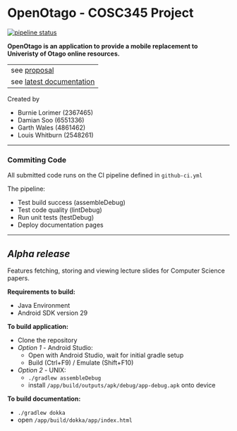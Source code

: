 # OpenOtago - COSC345 Project
[![pipeline status](https://altitude.otago.ac.nz/lwhitburn/c345-project/badges/master/pipeline.svg)](https://altitude.otago.ac.nz/lwhitburn/c345-project/-/commits/master)

**OpenOtago is an application to provide a mobile replacement to Univeristy of Otago online resources.**

<table>
<tr>
    <td>see <a href="https://altitude.otago.ac.nz/lwhitburn/c345-project/-/blob/master/proposal/proposal.pdf">proposal</a></td> 
</tr>

<tr>
    <td>see <a href="https://altitude.otago.ac.nz/lwhitburn/c345-project/-/jobs/artifacts/master/file/public/app/index.html?job=pages">latest documentation</a></td>
</tr>
</table>

Created by
 - Burnie Lorimer (2367465)
 - Damian Soo (6551336)
 - Garth Wales (4861462) 
 - Louis Whitburn (2548261)

---
### **Commiting Code** 
All submitted code runs on the CI pipeline defined in ```github-ci.yml```

The pipeline:
 - Test build success (assembleDebug)    
 - Test code quality (lintDebug)
 - Run unit tests (testDebug)
 - Deploy documentation pages

----
## *Alpha release* 
Features fetching, storing and viewing lecture slides for Computer Science papers.

**Requirements to build:**
 - Java Environment
 - Android SDK version 29 

**To build application:**
- Clone the repository
- *Option 1* - Android Studio:
    - Open with Android Studio, wait for initial gradle setup
    - Build (Ctrl+F9) / Emulate (Shift+F10)
- *Option 2* - UNIX:
    - ```./gradlew assembleDebug ```
    - install ```/app/build/outputs/apk/debug/app-debug.apk``` onto device

**To build documentation:**
 - ```./gradlew dokka```
 - open ```/app/build/dokka/app/index.html```

